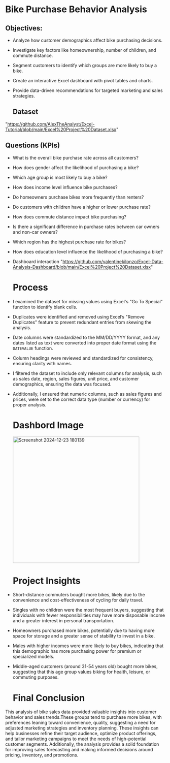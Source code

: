 # Bike Purchase Behavior Analysis

## Objectives:
- Analyze how customer demographics affect bike purchasing decisions.
- Investigate key factors like homeownership, number of children, and commute distance.
- Segment customers to identify which groups are more likely to buy a bike.
- Create an interactive Excel dashboard with pivot tables and charts.
- Provide data-driven recommendations for targeted marketing and sales strategies.

  ## Dataset
"https://github.com/AlexTheAnalyst/Excel-Tutorial/blob/main/Excel%20Project%20Dataset.xlsx"

## Questions (KPIs)
- What is the overall bike purchase rate across all customers?
- How does gender affect the likelihood of purchasing a bike?
- Which age group is most likely to buy a bike?
- How does income level influence bike purchases?
- Do homeowners purchase bikes more frequently than renters?
- Do customers with children have a higher or lower purchase rate?
- How does commute distance impact bike purchasing?
- Is there a significant difference in purchase rates between car owners and non-car owners?
- Which region has the highest purchase rate for bikes?
- How does education level influence the likelihood of purchasing a bike?
- Dashboard interaction "https://github.com/valentinekilonzo/Excel-Data-Analysis-Dashboard/blob/main/Excel%20Project%20Dataset.xlsx"

  # Process
- I examined the dataset for missing values using Excel's "Go To Special" function to identify blank cells.   
- Duplicates were identified and removed using Excel’s "Remove Duplicates" feature to prevent redundant entries from skewing the analysis.  
- Date columns were standardized to the MM/DD/YYYY format, and any dates listed as text were converted into proper date format using the `DATEVALUE` function.  
- Column headings were reviewed and standardized for consistency, ensuring clarity with names.  
- I filtered the dataset to include only relevant columns for analysis, such as sales date, region, sales figures, unit price, and customer demographics, ensuring the data was focused.  
- Additionally, I ensured that numeric columns, such as sales figures and prices, were set to the correct data type (number or currency) for proper analysis.

  # Dashbord Image
  <img width="398" alt="Screenshot 2024-12-23 180139" src="https://github.com/user-attachments/assets/09b17f20-8536-44ad-840e-e4070bc354e7" />

  # Project Insights
- Short-distance commuters bought more bikes, likely due to the convenience and cost-effectiveness of cycling for daily travel.
- Singles with no children were the most frequent buyers, suggesting that individuals with fewer responsibilities may have more disposable income and a greater interest in personal transportation.
- Homeowners purchased more bikes, potentially due to having more space for storage and a greater sense of stability to invest in a bike.
- Males with higher incomes were more likely to buy bikes, indicating that this demographic has more purchasing power for premium or specialized models.
- Middle-aged customers (around 31-54 years old) bought more bikes, suggesting that this age group values biking for health, leisure, or commuting purposes.

  # Final Conclusion
This analysis of bike sales data provided valuable insights into customer behavior and sales trends.These groups tend to purchase more bikes, with preferences leaning toward convenience, quality, suggesting a need for adjusted marketing strategies and inventory planning.
These insights can help businesses refine their target audience, optimize product offerings, and tailor marketing campaigns to meet the needs of high-potential customer segments. Additionally, the analysis provides a solid foundation for improving sales forecasting and making informed decisions around pricing, inventory, and promotions.




 

  



